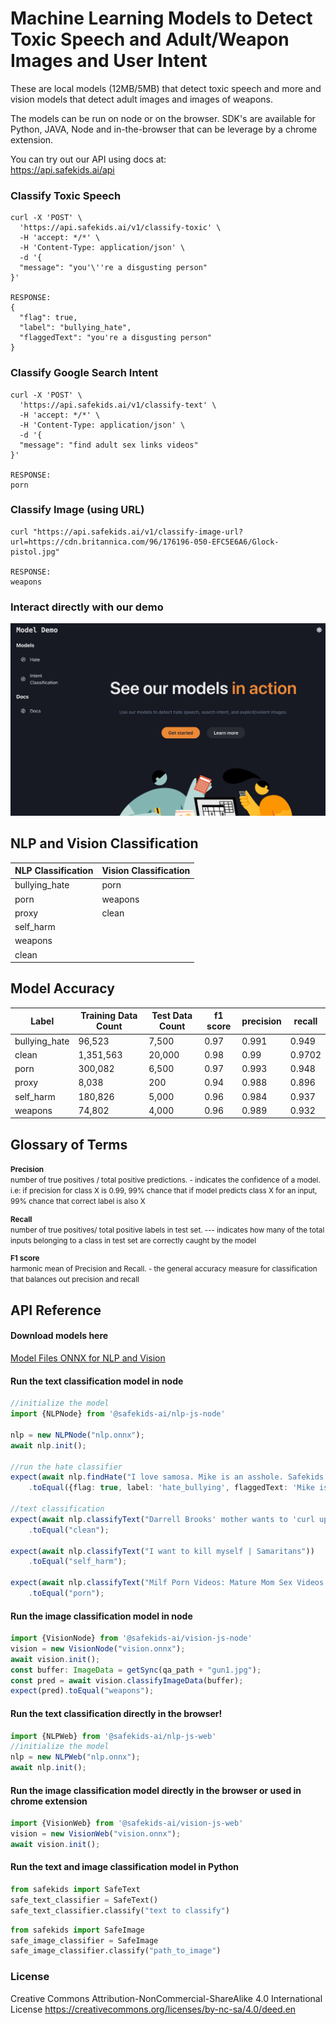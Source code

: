 
# Machine Learning Models to Detect Toxic Speech and Adult/Weapon Images and User Intent

These are local models (12MB/5MB) that detect toxic speech and more and vision models that detect adult images and images of weapons.

The models can be run on node or on the browser. SDK's are available for Python, JAVA, Node and in-the-browser that can be leverage by a chrome extension.

You can try out our API using docs at: <br>
https://api.safekids.ai/api

### Classify Toxic Speech
```console
curl -X 'POST' \
  'https://api.safekids.ai/v1/classify-toxic' \
  -H 'accept: */*' \
  -H 'Content-Type: application/json' \
  -d '{
  "message": "you'\''re a disgusting person"
}'

RESPONSE:
{
  "flag": true,
  "label": "bullying_hate",
  "flaggedText": "you're a disgusting person"
}
```

### Classify Google Search Intent
```console
curl -X 'POST' \
  'https://api.safekids.ai/v1/classify-text' \
  -H 'accept: */*' \
  -H 'Content-Type: application/json' \
  -d '{
  "message": "find adult sex links videos"
}'

RESPONSE:
porn
```

### Classify Image (using URL)
```console
curl "https://api.safekids.ai/v1/classify-image-url?url=https://cdn.britannica.com/96/176196-050-EFC5E6A6/Glock-pistol.jpg"
  
RESPONSE:
weapons
```

### Interact directly with our demo
[![Try a Demo of our Hate Model](assets/markdown/demo_model.png 'Demo Playground')](https://demo.safekids.ai/hate)

## NLP and Vision Classification
| NLP Classification | Vision Classification |
| ------------------ |----------------|
| bullying_hate      | porn           |
| porn               | weapons        |
| proxy              | clean          |
| self_harm          |                |
| weapons            |                |
| clean              |                |

## Model Accuracy
| Label | Training Data Count | Test Data Count | f1 score | precision | recall |
|---|---|---|---|---|---|
| bullying_hate | 96,523 | 7,500 | 0.97 | 0.991 | 0.949 |
| clean | 1,351,563 | 20,000 | 0.98 | 0.99 | 0.9702 |
| porn | 300,082 | 6,500 | 0.97 | 0.993 | 0.948 |
| proxy | 8,038 | 200 | 0.94 | 0.988 | 0.896 |
| self_harm | 180,826 | 5,000 | 0.96 | 0.984 | 0.937 |
| weapons | 74,802 | 4,000 | 0.96 | 0.989 | 0.932 |

## Glossary of Terms
<small>
<b>Precision</b><br>
number of true positives / total positive predictions. - indicates the confidence of a model. i.e: if precision for class X is 0.99, 99% chance that if model predicts class X for an input, 99% chance that correct label is also X

<p></p>
<b>Recall</b><br>
number of true positives/ total positive  labels in test set. --- indicates how many of the total inputs belonging to a class in test set are correctly caught by the model

<p></p>
<b>F1 score</b><br>
harmonic mean of Precision and  Recall. - the general accuracy measure for classification that balances out precision and recall
</small>

## API Reference
#### Download models here
[Model Files ONNX for NLP and Vision](https://github.com/safekids-ai/ml-models/tree/main/model_files) 

#### Run the text classification model in node

```typescript
//initialize the model
import {NLPNode} from '@safekids-ai/nlp-js-node'

nlp = new NLPNode("nlp.onnx");
await nlp.init();

//run the hate classifier
expect(await nlp.findHate("I love samosa. Mike is an asshole. Safekids is awesome!"))
    .toEqual({flag: true, label: 'hate_bullying', flaggedText: 'Mike is an asshole.'});

//text classification
expect(await nlp.classifyText("Darrell Brooks' mother wants to 'curl up and die' after verdict | FOX6 News Milwaukee"))
    .toEqual("clean");

expect(await nlp.classifyText("I want to kill myself | Samaritans"))
    .toEqual("self_harm");

expect(await nlp.classifyText("Milf Porn Videos: Mature Mom Sex Videos - RedTube.com"))
    .toEqual("porn");

```
#### Run the image classification model in node

```typescript
import {VisionNode} from '@safekids-ai/vision-js-node'
vision = new VisionNode("vision.onnx");
await vision.init();
const buffer: ImageData = getSync(qa_path + "gun1.jpg");
const pred = await vision.classifyImageData(buffer);
expect(pred).toEqual("weapons");
```

#### Run the text classification directly in the browser!
```typescript
import {NLPWeb} from '@safekids-ai/nlp-js-web'
//initialize the model
nlp = new NLPWeb("nlp.onnx");
await nlp.init();
```
#### Run the image classification model directly in the browser or used in chrome extension

```typescript
import {VisionWeb} from '@safekids-ai/vision-js-web'
vision = new VisionWeb("vision.onnx");
await vision.init();
```

#### Run the text and image classification model in Python
```python
from safekids import SafeText
safe_text_classifier = SafeText()
safe_text_classifier.classify("text to classify")
```

```python
from safekids import SafeImage
safe_image_classifier = SafeImage
safe_image_classifier.classify("path_to_image")
```

### License
Creative Commons Attribution-NonCommercial-ShareAlike 4.0 International License
https://creativecommons.org/licenses/by-nc-sa/4.0/deed.en
